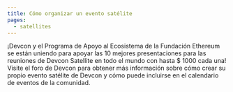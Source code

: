 ```yaml
---
title: Cómo organizar un evento satélite
pages:
  - satellites
---
```


¡Devcon y el Programa de Apoyo al Ecosistema de la Fundación Ethereum se están uniendo para apoyar las 10 mejores presentaciones para las reuniones de Devcon Satellite en todo el mundo con hasta $ 1000 cada una! Visite el foro de Devcon para obtener más información sobre cómo crear su propio evento satélite de Devcon y cómo puede incluirse en el calendario de eventos de la comunidad.